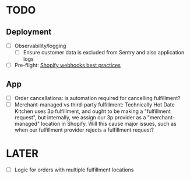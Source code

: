 # TODO

## Deployment
- [ ] Observability/logging
	- [ ] Ensure customer data is excluded from Sentry and also application logs
- [ ] Pre-flight: [Shopify webhooks best practices](https://shopify.dev/docs/apps/build/webhooks/best-practices)

## App
- [ ] Order cancellations: is automation required for cancelling fulfillment?
- [ ] Merchant-managed vs third-party fulfillment: Technically Hot Date Kitchen uses 3p fulfillment, and ought to be making a "fulfillment request", but internally, we assign our 3p provider as a "merchant-managed" location in Shopify. Will this cause major issues, such as when our fulfillment provider rejects a fulfillment request?

# LATER

- [ ] Logic for orders with multiple fulfillment locations
